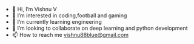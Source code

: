 - 👋 Hi, I’m Vishnu V
- 👀 I’m interested in coding,football and gaming
- 🌱 I’m currently learning engineering
- 💞️ I’m looking to collaborate on deep learning and python development
- 📫 How to reach me vishnu88blue@gmail.com



